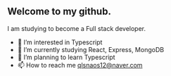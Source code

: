 ## Welcome to my github.

I am studying to become 
a Full stack developer.

- 👀 I’m interested in Typescript
- 🌱 I’m currently studying React, Express, MongoDB 
- 💞️ I’m planning to learn Typescript
- 📫 How to reach me qlsnaos12@naver.com
 

